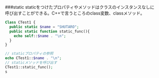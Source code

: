 ###static
staticをつけたプロパティやメソッドはクラスのインスタンスなしに呼び出すことができる。C++で言うところのclass変数、classメソッド。

```php
Class CTest1 {
  public static $name = "SHUTARO";
  public static function static_func(){
    echo self::$name . "\n";
  }
}

// staticプロパティの参照
echo CTest1::$name . "\n";
// staticメソッドを呼び出す
CTest1::static_func();
s

```